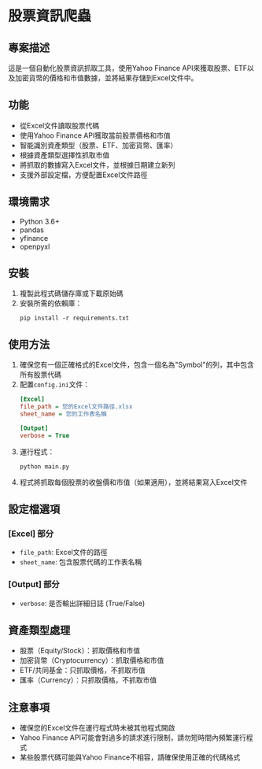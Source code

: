 # 股票資訊爬蟲

## 專案描述
這是一個自動化股票資訊抓取工具，使用Yahoo Finance API來獲取股票、ETF以及加密貨幣的價格和市值數據，並將結果存儲到Excel文件中。

## 功能
- 從Excel文件讀取股票代碼
- 使用Yahoo Finance API獲取當前股票價格和市值
- 智能識別資產類型（股票、ETF、加密貨幣、匯率）
- 根據資產類型選擇性抓取市值
- 將抓取的數據寫入Excel文件，並根據日期建立新列
- 支援外部設定檔，方便配置Excel文件路徑

## 環境需求
- Python 3.6+
- pandas
- yfinance
- openpyxl

## 安裝
1. 複製此程式碼儲存庫或下載原始碼
2. 安裝所需的依賴庫：
   ```
   pip install -r requirements.txt
   ```

## 使用方法
1. 確保您有一個正確格式的Excel文件，包含一個名為"Symbol"的列，其中包含所有股票代碼
2. 配置`config.ini`文件：
   ```ini
   [Excel]
   file_path = 您的Excel文件路徑.xlsx
   sheet_name = 您的工作表名稱
   
   [Output]
   verbose = True
   ```
3. 運行程式：
   ```
   python main.py
   ```
4. 程式將抓取每個股票的收盤價和市值（如果適用），並將結果寫入Excel文件

## 設定檔選項
### [Excel] 部分
- `file_path`: Excel文件的路徑
- `sheet_name`: 包含股票代碼的工作表名稱

### [Output] 部分
- `verbose`: 是否輸出詳細日誌 (True/False)

## 資產類型處理
- 股票（Equity/Stock）：抓取價格和市值
- 加密貨幣（Cryptocurrency）：抓取價格和市值
- ETF/共同基金：只抓取價格，不抓取市值
- 匯率（Currency）：只抓取價格，不抓取市值

## 注意事項
- 確保您的Excel文件在運行程式時未被其他程式開啟
- Yahoo Finance API可能會對過多的請求進行限制，請勿短時間內頻繁運行程式
- 某些股票代碼可能與Yahoo Finance不相容，請確保使用正確的代碼格式
